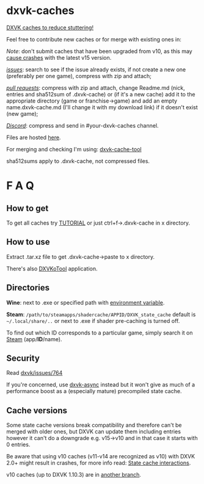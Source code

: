 # dxvk-caches
[DXVK caches to reduce stuttering!](https://github.com/doitsujin/dxvk#state-cache)

Feel free to contribute new caches or for merge with existing ones in:

*Note*: don't submit caches that have been upgraded from v10, as this may [cause crashes](https://github.com/doitsujin/dxvk/releases/tag/v2.0) with the latest v15 version.

[_issues_](https://github.com/begin-theadventure/dxvk-caches/issues/): search to see if the issue already exists, if not create a new one (preferably per one game), compress with zip and attach;

[_pull requests_](https://github.com/begin-theadventure/dxvk-caches/pulls): compress with zip and attach, change Readme.md (nick, entries and sha512sum of .dxvk-cache) or (if it's a new cache) add it to the appropriate directory (game or franchise->game) and add an empty name.dxvk-cache.md (I'll change it with my download link) if it doesn't exist (new game);

[_Discord_](https://discord.gg/RsYQ4UPwth): compress and send in #your-dxvk-caches channel.

Files are hosted [here](https://sam.nl.tab.digital/s/oZRKz5So2B8gbzY).

For merging and checking I'm using: [dxvk-cache-tool](https://github.com/DarkTigrus/dxvk-cache-tool)

sha512sums apply to .dxvk-cache, not compressed files.

# F A Q
## How to get
To get all caches try [TUTORIAL](https://github.com/begin-theadventure/get-dxvk-caches/blob/main/script/TUTORIAL.md) or just ctrl+f->.dxvk-cache in x directory.
## How to use
Extract .tar.xz file to get .dxvk-cache->paste to x directory.

There's also [DXVKoTool](https://github.com/DATL4G/DXVKoTool/releases) application.
## Directories
**Wine**: next to .exe or specified path with [environment variable](https://github.com/doitsujin/dxvk#state-cache).

**Steam**: `/path/to/steamapps/shadercache/APPID/DXVK_state_cache` default is `~/.local/share/..` or next to .exe if shader pre-caching is turned off. 

To find out which ID corresponds to a particular game, simply search it on [Steam](https://store.steampowered.com/search/) (app/**ID**/name).
## Security
Read [dxvk/issues/764](https://github.com/doitsujin/dxvk/issues/764)

If you're concerned, use [dxvk-async](https://github.com/Sporif/dxvk-async) instead but it won't give as much of a performance boost as a (especially mature) precompiled state cache.
## Cache versions
Some state cache versions break compatibility and therefore can't be merged with older ones, but DXVK can update them including entries however it can't do a downgrade e.g. v15->v10 and in that case it starts with 0 entries.

Be aware that using v10 caches (v11-v14 are recognized as v10) with DXVK 2.0+ might result in crashes, for more info read: [State cache interactions](https://github.com/doitsujin/dxvk/releases/tag/v2.0).

v10 caches (up to DXVK 1.10.3) are in [another branch](https://github.com/begin-theadventure/dxvk-caches/tree/v10).

